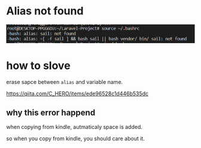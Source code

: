 # Alias not found

![](img/2023-04-05-10-15-18.png)

# how to slove

erase sapce between ```alias``` and variable name.


https://qiita.com/C_HERO/items/ede96528c1d446b535dc


## why this error happend
when copying from kindle, autmaticaly space is added.

so when you copy from kindle, you should care about it.